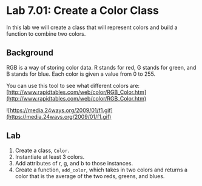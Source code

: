 # Lab 7.01: Create a Color Class

In this lab we will create a class that will represent colors and build a function to combine two colors.

## Background

RGB is a way of storing color data. R stands for red, G stands for green, and B stands for blue. Each color is given a value from 0 to 255.

You can use this tool to see what different colors are:[http://www.rapidtables.com/web/color/RGB_Color.htm](http://www.rapidtables.com/web/color/RGB_Color.htm)

   ![https://media.24ways.org/2009/01/f1.gif](https://media.24ways.org/2009/01/f1.gif)

## Lab

1. Create a class, `Color`.
2. Instantiate at least 3 colors.
3. Add attributes of r, g, and b to those instances.
4. Create a function, `add_color`, which takes in two colors and returns a color that is the average of the two reds, greens, and blues.
